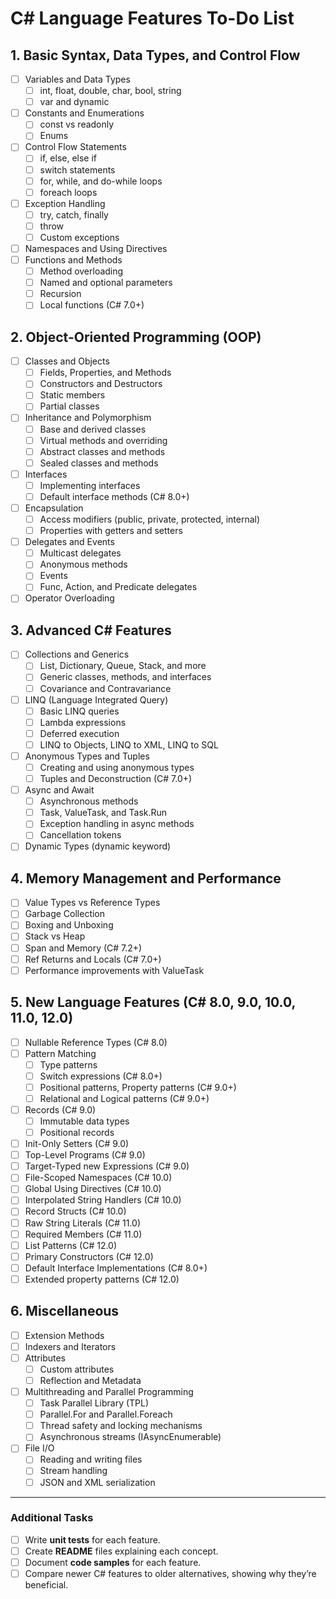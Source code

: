 # C# Language Features To-Do List

## 1. **Basic Syntax, Data Types, and Control Flow**
- [ ] Variables and Data Types
  - [ ] int, float, double, char, bool, string
  - [ ] var and dynamic
- [ ] Constants and Enumerations
  - [ ] const vs readonly
  - [ ] Enums
- [ ] Control Flow Statements
  - [ ] if, else, else if
  - [ ] switch statements
  - [ ] for, while, and do-while loops
  - [ ] foreach loops
- [ ] Exception Handling
  - [ ] try, catch, finally
  - [ ] throw
  - [ ] Custom exceptions
- [ ] Namespaces and Using Directives
- [ ] Functions and Methods
  - [ ] Method overloading
  - [ ] Named and optional parameters
  - [ ] Recursion
  - [ ] Local functions (C# 7.0+)

## 2. **Object-Oriented Programming (OOP)**
- [ ] Classes and Objects
  - [ ] Fields, Properties, and Methods
  - [ ] Constructors and Destructors
  - [ ] Static members
  - [ ] Partial classes
- [ ] Inheritance and Polymorphism
  - [ ] Base and derived classes
  - [ ] Virtual methods and overriding
  - [ ] Abstract classes and methods
  - [ ] Sealed classes and methods
- [ ] Interfaces
  - [ ] Implementing interfaces
  - [ ] Default interface methods (C# 8.0+)
- [ ] Encapsulation
  - [ ] Access modifiers (public, private, protected, internal)
  - [ ] Properties with getters and setters
- [ ] Delegates and Events
  - [ ] Multicast delegates
  - [ ] Anonymous methods
  - [ ] Events
  - [ ] Func, Action, and Predicate delegates
- [ ] Operator Overloading

## 3. **Advanced C# Features**
- [ ] Collections and Generics
  - [ ] List, Dictionary, Queue, Stack, and more
  - [ ] Generic classes, methods, and interfaces
  - [ ] Covariance and Contravariance
- [ ] LINQ (Language Integrated Query)
  - [ ] Basic LINQ queries
  - [ ] Lambda expressions
  - [ ] Deferred execution
  - [ ] LINQ to Objects, LINQ to XML, LINQ to SQL
- [ ] Anonymous Types and Tuples
  - [ ] Creating and using anonymous types
  - [ ] Tuples and Deconstruction (C# 7.0+)
- [ ] Async and Await
  - [ ] Asynchronous methods
  - [ ] Task, ValueTask, and Task.Run
  - [ ] Exception handling in async methods
  - [ ] Cancellation tokens
- [ ] Dynamic Types (dynamic keyword)

## 4. **Memory Management and Performance**
- [ ] Value Types vs Reference Types
- [ ] Garbage Collection
- [ ] Boxing and Unboxing
- [ ] Stack vs Heap
- [ ] Span<T> and Memory<T> (C# 7.2+)
- [ ] Ref Returns and Locals (C# 7.0+)
- [ ] Performance improvements with ValueTask

## 5. **New Language Features (C# 8.0, 9.0, 10.0, 11.0, 12.0)**
- [ ] Nullable Reference Types (C# 8.0)
- [ ] Pattern Matching
  - [ ] Type patterns
  - [ ] Switch expressions (C# 8.0+)
  - [ ] Positional patterns, Property patterns (C# 9.0+)
  - [ ] Relational and Logical patterns (C# 9.0+)
- [ ] Records (C# 9.0)
  - [ ] Immutable data types
  - [ ] Positional records
- [ ] Init-Only Setters (C# 9.0)
- [ ] Top-Level Programs (C# 9.0)
- [ ] Target-Typed new Expressions (C# 9.0)
- [ ] File-Scoped Namespaces (C# 10.0)
- [ ] Global Using Directives (C# 10.0)
- [ ] Interpolated String Handlers (C# 10.0)
- [ ] Record Structs (C# 10.0)
- [ ] Raw String Literals (C# 11.0)
- [ ] Required Members (C# 11.0)
- [ ] List Patterns (C# 12.0)
- [ ] Primary Constructors (C# 12.0)
- [ ] Default Interface Implementations (C# 8.0+)
- [ ] Extended property patterns (C# 12.0)

## 6. **Miscellaneous**
- [ ] Extension Methods
- [ ] Indexers and Iterators
- [ ] Attributes
  - [ ] Custom attributes
  - [ ] Reflection and Metadata
- [ ] Multithreading and Parallel Programming
  - [ ] Task Parallel Library (TPL)
  - [ ] Parallel.For and Parallel.Foreach
  - [ ] Thread safety and locking mechanisms
  - [ ] Asynchronous streams (IAsyncEnumerable)
- [ ] File I/O
  - [ ] Reading and writing files
  - [ ] Stream handling
  - [ ] JSON and XML serialization

---

### Additional Tasks
- [ ] Write **unit tests** for each feature.
- [ ] Create **README** files explaining each concept.
- [ ] Document **code samples** for each feature.
- [ ] Compare newer C# features to older alternatives, showing why they’re beneficial.
